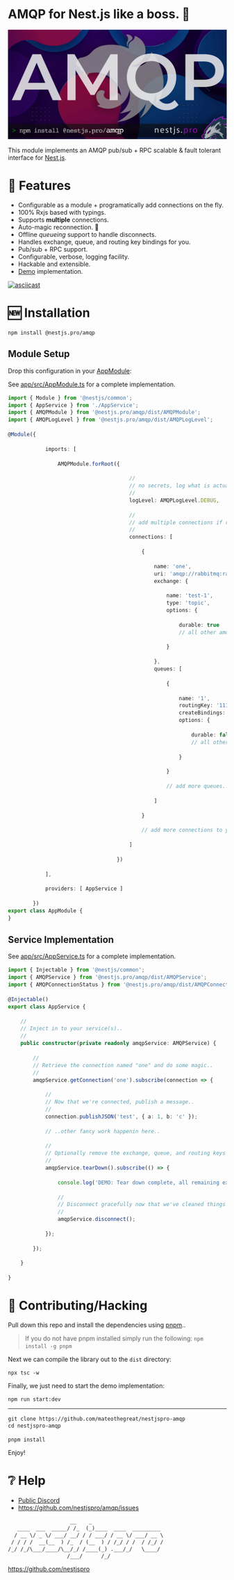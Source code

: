 # AMQP for Nest.js like a boss. 💪

![amqp](docs/amqp-hero.jpg)

This module implements an AMQP pub/sub + RPC scalable & fault tolerant interface for [Nest.js](https://nestjs.com).

# 🧰 Features

* Configurable as a module + programatically add connections on the fly.
* 100% Rxjs based with typings.
* Supports __multiple__ connections.
* Auto-magic reconnection. 🙏
* Offline _queueing_ support to handle disconnects.
* Handles exchange, queue, and routing key bindings for you.
* Pub/sub + RPC support.
* Configurable, verbose, logging facility.
* Hackable and extensible.
* [Demo](app/src) implementation.

[![asciicast](https://asciinema.org/a/444774.png)](https://asciinema.org/a/444774)

# 🆕 Installation

```shell
npm install @nestjs.pro/amqp
```

## Module Setup

Drop this configuration in your [AppModule](app/src/AppModule.ts):

See [app/src/AppModule.ts](app/src/AppModule.ts) for a complete implementation.

```typescript
import { Module } from '@nestjs/common';
import { AppService } from './AppService';
import { AMQPModule } from '@nestjs.pro/amqp/dist/AMQPModule';
import { AMQPLogLevel } from '@nestjs.pro/amqp/dist/AMQPLogLevel';

@Module({

            imports: [

                AMQPModule.forRoot({

                                       //
                                       // no secrets, log what is actually happening under the hood!
                                       //
                                       logLevel: AMQPLogLevel.DEBUG,

                                       //
                                       // add multiple connections if required..
                                       //
                                       connections: [

                                           {

                                               name: 'one',
                                               uri: 'amqp://rabbitmq:rabbitmq@localhost:5672',
                                               exchange: {

                                                   name: 'test-1',
                                                   type: 'topic',
                                                   options: {

                                                       durable: true
                                                       // all other amqplib options supported..

                                                   }

                                               },
                                               queues: [

                                                   {

                                                       name: '1',
                                                       routingKey: '111',
                                                       createBindings: true,
                                                       options: {

                                                           durable: false
                                                           // all other amqplib options supported..

                                                       }

                                                   }

                                                   // add more queues..

                                               ]

                                           }

                                           // add more connections to your hearts desire..

                                       ]

                                   })

            ],

            providers: [ AppService ]

        })
export class AppModule {
}
```

## Service Implementation

See [app/src/AppService.ts](app/src/AppService.ts) for a complete implementation.

```typescript
import { Injectable } from '@nestjs/common';
import { AMQPService } from '@nestjs.pro/amqp/dist/AMQPService';
import { AMQPConnectionStatus } from '@nestjs.pro/amqp/dist/AMQPConnectionStatus';

@Injectable()
export class AppService {

    //
    // Inject in to your service(s)..
    //
    public constructor(private readonly amqpService: AMQPService) {

        //
        // Retrieve the connection named "one" and do some magic..
        //
        amqpService.getConnection('one').subscribe(connection => {

            //
            // Now that we're connected, publish a message..
            //
            connection.publishJSON('test', { a: 1, b: 'c' });

            // ..other fancy work happenin here..

            //
            // Optionally remove the exchange, queue, and routing keys if you want..
            //
            amqpService.tearDown().subscribe(() => {

                console.log('DEMO: Tear down complete, all remaining exchange(s) and queue(s) removed! 🏁');

                //
                // Disconnect gracefully now that we've cleaned things up..
                //
                amqpService.disconnect();

            });

        });

    }

}
```

# 👐 Contributing/Hacking

Pull down this repo and install the dependencies using [pnpm](https://pnpm.io)..

> If you do not have pnpm installed simply run the following:
> `npm install -g pnpm`

Next we can compile the library out to the `dist` directory:

```shell
npx tsc -w
```

Finally, we just need to start the demo implementation:

```shell
npm run start:dev
```

---

```shell
git clone https://github.com/mateothegreat/nestjspro-amqp
cd nestjspro-amqp

pnpm install
```

Enjoy!

# ❔ Help

* [Public Discord](https://discord.gg/b4Mf3GVpaF)
* https://github.com/nestjspro/amqp/issues

```shell
                    __    _                       
   ____  ___  _____/ /_  (_)____  ____  _________ 
  / __ \/ _ \/ ___/ __/ / / ___/ / __ \/ ___/ __ \
 / / / /  __(__  ) /_  / (__  ) / /_/ / /  / /_/ /
/_/ /_/\___/____/\__/_/ /____(_) .___/_/   \____/ 
                   /___/      /_/                 
```

https://github.com/nestjspro
